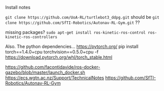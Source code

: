 Install notes

```git clone https://github.com/UoA-RL/turtlebot3_ddpg.git```
should be
```git clone https://github.com/SfTI-Robotics/Autonav-RL-Gym.git```
??

missing packages?
```sudo apt-get install ros-kinetic-ros-control ros-kinetic-ros-controllers```


Also. The python dependencies...
https://pytorch.org/
pip install torch==1.4.0+cpu torchvision==0.5.0+cpu -f https://download.pytorch.org/whl/torch_stable.html




https://github.com/facontidavide/ros-docker-gazebo/blob/master/launch_docker.sh
https://ecs.wgtn.ac.nz/Support/TechnicalNotes
https://github.com/SfTI-Robotics/Autonav-RL-Gym
